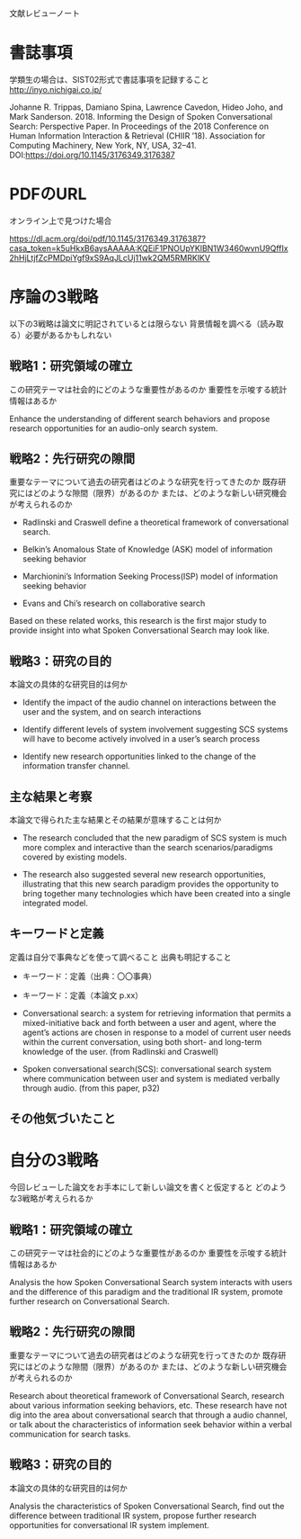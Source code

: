 文献レビューノート

書誌事項
========

学類生の場合は、SIST02形式で書誌事項を記録すること <http://inyo.nichigai.co.jp/>

Johanne R. Trippas, Damiano Spina, Lawrence Cavedon, Hideo Joho, and Mark
Sanderson. 2018. Informing the Design of Spoken Conversational Search:
Perspective Paper. In Proceedings of the 2018 Conference on Human Information
Interaction & Retrieval (CHIIR ’18). Association for Computing Machinery, New
York, NY, USA, 32–41. DOI:https://doi.org/10.1145/3176349.3176387

PDFのURL
========

オンライン上で見つけた場合

<https://dl.acm.org/doi/pdf/10.1145/3176349.3176387?casa_token=k5uHkxB6aysAAAAA:KQEiF1PNOUpYKlBN1W3460wvnU9QffIx2hHjLtjfZcPMDpiYgf9xS9AqJLcUj11wk2QM5RMRKlKV>

序論の3戦略
===========

以下の3戦略は論文に明記されているとは限らない
背景情報を調べる（読み取る）必要があるかもしれない

戦略1：研究領域の確立
---------------------

この研究テーマは社会的にどのような重要性があるのか
重要性を示唆する統計情報はあるか

Enhance the understanding of different search behaviors and propose research
opportunities for an audio-only search system.

戦略2：先行研究の隙間
---------------------

重要なテーマについて過去の研究者はどのような研究を行ってきたのか
既存研究にはどのような隙間（限界）があるのか
または、どのような新しい研究機会が考えられるのか

-   Radlinski and Craswell define a theoretical framework of conversational
    search.

-   Belkin’s Anomalous State of Knowledge (ASK) model of information seeking
    behavior

-   Marchionini’s Information Seeking Process(ISP) model of information seeking
    behavior

-   Evans and Chi’s research on collaborative search

Based on these related works, this research is the first major study to provide
insight into what Spoken Conversational Search may look like.

戦略3：研究の目的
-----------------

本論文の具体的な研究目的は何か

-   Identify the impact of the audio channel on interactions between the user
    and the system, and on search interactions

-   Identify different levels of system involvement suggesting SCS systems will
    have to become actively involved in a user’s search process

-   Identify new research opportunities linked to the change of the information
    transfer channel.

主な結果と考察
--------------

本論文で得られた主な結果とその結果が意味することは何か

-   The research concluded that the new paradigm of SCS system is much more
    complex and interactive than the search scenarios/paradigms covered by
    existing models.

-   The research also suggested several new research opportunities, illustrating
    that this new search paradigm provides the opportunity to bring together
    many technologies which have been created into a single integrated model.

キーワードと定義
----------------

定義は自分で事典などを使って調べること 出典も明記すること

-   キーワード：定義（出典：〇〇事典）

-   キーワード：定義（本論文 p.xx）

-   Conversational search: a system for retrieving information that permits a
    mixed-initiative back and forth between a user and agent, where the agent’s
    actions are chosen in response to a model of current user needs within the
    current conversation, using both short- and long-term knowledge of the user.
    (from Radlinski and Craswell)

-   Spoken conversational search(SCS): conversational search system where
    communication between user and system is mediated verbally through audio.
    (from this paper, p32)

その他気づいたこと
------------------

自分の3戦略
===========

今回レビューした論文をお手本にして新しい論文を書くと仮定すると
どのような3戦略が考えられるか

戦略1：研究領域の確立
---------------------

この研究テーマは社会的にどのような重要性があるのか
重要性を示唆する統計情報はあるか

Analysis the how Spoken Conversational Search system interacts with users and
the difference of this paradigm and the traditional IR system, promote further
research on Conversational Search.

戦略2：先行研究の隙間
---------------------

重要なテーマについて過去の研究者はどのような研究を行ってきたのか
既存研究にはどのような隙間（限界）があるのか
または、どのような新しい研究機会が考えられるのか

Research about theoretical framework of Conversational Search, research about
various information seeking behaviors, etc. These research have not dig into the
area about conversational search that through a audio channel, or talk about the
characteristics of information seek behavior within a verbal communication for
search tasks.

戦略3：研究の目的
-----------------

本論文の具体的な研究目的は何か

Analysis the characteristics of Spoken Conversational Search, find out the
difference between traditional IR system, propose further research opportunities
for conversational IR system implement.
